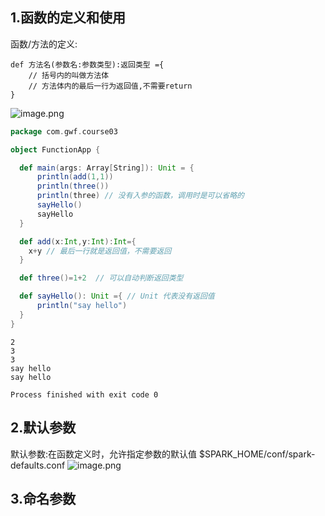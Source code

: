 ## 1.函数的定义和使用

函数/方法的定义:

```
def 方法名(参数名:参数类型):返回类型 ={
    // 括号内的叫做方法体
    // 方法体内的最后一行为返回值,不需要return
}
```

![image.png](https://upload-images.jianshu.io/upload_images/7220971-a0b0ba43b1eb94b7.png?imageMogr2/auto-orient/strip%7CimageView2/2/w/1240)

```scala
package com.gwf.course03

object FunctionApp {

  def main(args: Array[String]): Unit = {
      println(add(1,1))
      println(three())
      println(three) // 没有入参的函数，调用时是可以省略的
      sayHello()
      sayHello
  }

  def add(x:Int,y:Int):Int={
    x+y // 最后一行就是返回值，不需要返回
  }

  def three()=1+2  // 可以自动判断返回类型

  def sayHello(): Unit ={ // Unit 代表没有返回值
      println("say hello")
  }
}

```
```
2
3
3
say hello
say hello

Process finished with exit code 0
```

## 2.默认参数
默认参数:在函数定义时，允许指定参数的默认值
$SPARK_HOME/conf/spark-defaults.conf
![image.png](https://upload-images.jianshu.io/upload_images/7220971-66a0352fea770f43.png?imageMogr2/auto-orient/strip%7CimageView2/2/w/1240)


## 3.命名参数
